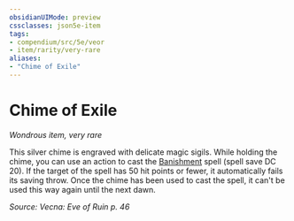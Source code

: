 ```yaml
---
obsidianUIMode: preview
cssclasses: json5e-item
tags:
- compendium/src/5e/veor
- item/rarity/very-rare
aliases: 
- "Chime of Exile"
---
```

# Chime of Exile
*Wondrous item, very rare*  


This silver chime is engraved with delicate magic sigils. While holding the chime, you can use an action to cast the [Banishment](2-Mechanics/CLI/spells/banishment.md) spell (spell save DC 20). If the target of the spell has 50 hit points or fewer, it automatically fails its saving throw. Once the chime has been used to cast the spell, it can't be used this way again until the next dawn.

*Source: Vecna: Eve of Ruin p. 46*